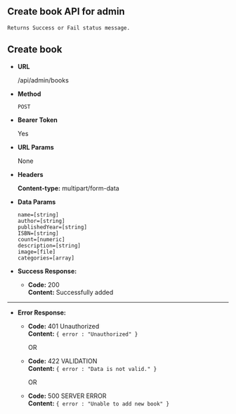 **Create book API for admin**
----
    Returns Success or Fail status message.

## Create book

* **URL**

  /api/admin/books

* **Method**

  `POST`

* **Bearer Token**

  Yes

* **URL Params**

  None

* **Headers**

  **Content-type:** multipart/form-data

* **Data Params**

  `name=[string]` <br/>
  `author=[string]` <br/>
  `publishedYear=[string]` <br/>
  `ISBN=[string]` <br/>
  `count=[numeric]` <br/>
  `description=[string]` <br/>
  `image=[file]` <br/>
  `categories=[array]` <br/>

* **Success Response:**

    * **Code:** 200 <br/>
      **Content:** Successfully added

----

* **Error Response:**

    * **Code:** 401 Unauthorized <br />
      **Content:** `{ error : "Unauthorized" }`

      OR

    * **Code:** 422 VALIDATION <br />
      **Content:** `{ error : "Data is not valid." }`

      OR

    * **Code:** 500 SERVER ERROR <br />
      **Content:** `{ error : "Unable to add new book" }`


